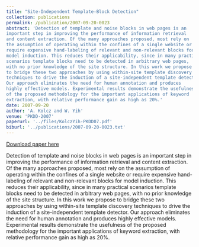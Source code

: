 ```yaml
---
title: "Site-Independent Template-Block Detection"
collection: publications
permalink: /publication/2007-09-20-0023
abstract: 'Detection of template and noise blocks in web pages is an
important step in improving the performance of information retrieval
and content extraction. Of the many approaches proposed, most rely on
the assumption of operating within the confines of a single website or
require expensive hand-labeling of relevant and non-relevant blocks for
model induction. This reduces their applicability, since in many practical
scenarios template blocks need to be detected in arbitrary web pages,
with no prior knowledge of the site structure. In this work we propose
to bridge these two approaches by using within-site template discovery
techniques to drive the induction of a site-independent template detector.
Our approach eliminates the need for human annotation and produces
highly effective models. Experimental results demonstrate the usefulness
of the proposed methodology for the important applications of keyword
extraction, with relative performance gain as high as 20%.'
date: 2007-09-20
author: 'A. Kolcz and W. Yih'
venue: 'PKDD-2007'
paperurl: '../files/KolczYih-PKDD07.pdf'
biburl: '../publications/2007-09-20-0023.txt'
---
```


<a href='../files/KolczYih-PKDD07.pdf'>Download paper here</a>

Detection of template and noise blocks in web pages is an
important step in improving the performance of information retrieval
and content extraction. Of the many approaches proposed, most rely on
the assumption of operating within the confines of a single website or
require expensive hand-labeling of relevant and non-relevant blocks for
model induction. This reduces their applicability, since in many practical
scenarios template blocks need to be detected in arbitrary web pages,
with no prior knowledge of the site structure. In this work we propose
to bridge these two approaches by using within-site template discovery
techniques to drive the induction of a site-independent template detector.
Our approach eliminates the need for human annotation and produces
highly effective models. Experimental results demonstrate the usefulness
of the proposed methodology for the important applications of keyword
extraction, with relative performance gain as high as 20%.
